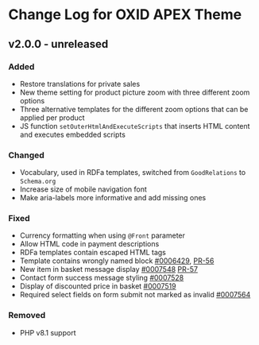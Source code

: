 # Change Log for OXID APEX Theme

## v2.0.0 - unreleased

### Added
- Restore translations for private sales
- New theme setting for product picture zoom with three different zoom options
- Three alternative templates for the different zoom options that can be applied per product
- JS function `setOuterHtmlAndExecuteScripts` that inserts HTML content and executes embedded scripts

### Changed
- Vocabulary, used in RDFa templates, switched from `GoodRelations` to `Schema.org`
- Increase size of mobile navigation font
- Make aria-labels more informative and add missing ones

### Fixed
- Currency formatting when using `@Front` parameter
- Allow HTML code in payment descriptions
- RDFa templates contain escaped HTML tags
- Template contains wrongly named block [#0006429](https://bugs.oxid-esales.com/view.php?id=6429), [PR-56](https://github.com/OXID-eSales/apex-theme/pull/56)
- New item in basket message display [#0007548](https://bugs.oxid-esales.com/view.php?id=7548) [PR-57](https://github.com/OXID-eSales/apex-theme/pull/57)
- Contact form success message styling [#0007528](https://bugs.oxid-esales.com/view.php?id=7528)
- Display of discounted price in basket [#0007519](https://bugs.oxid-esales.com/view.php?id=7519)
- Required select fields on form submit not marked as invalid [#0007564](https://bugs.oxid-esales.com/view.php?id=7564)

### Removed
- PHP v8.1 support